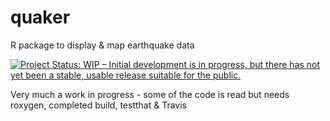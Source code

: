 # quaker
R package to display &amp; map earthquake data

[![Project Status: WIP – Initial development is in progress, but there has not yet been a stable, usable release suitable for the public.](http://www.repostatus.org/badges/latest/wip.svg)](http://www.repostatus.org/#wip)

Very much a work in progress - some of the code is read but needs roxygen, completed build, testthat & Travis

